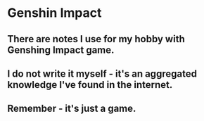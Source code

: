 # Genshin Impact

## There are notes I use for my hobby with Genshing Impact game.
## I do not write it myself - it's an aggregated knowledge I've found in the internet.
## Remember - it's just a game.
